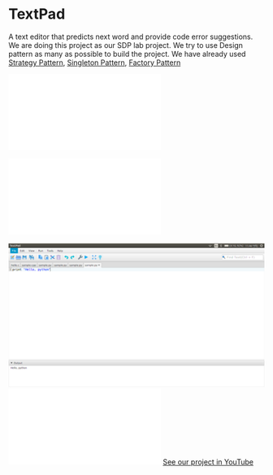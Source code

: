 # TextPad
A text editor that predicts next word and provide code error suggestions.  
We are doing this project as our SDP lab project. We try to use Design pattern as many as possible to build the project. We have already used [Strategy Pattern](https://en.wikipedia.org/wiki/Strategy_pattern), [Singleton Pattern](https://en.wikipedia.org/wiki/Singleton_pattern), [Factory Pattern](https://en.wikipedia.org/wiki/Factory_method_pattern) 

![view Factory Method Pattern UML used here](./TextPadDoc/PatternUML/factoryMethod.pdf)

![view Singleton Pattern UML used here](./TextPadDoc/PatternUML/singletonCLang.pdf)

![Preject demo](./textpad.png "Project Demo")
![Project complet UML diagram](./TextPadDoc/PatternUML/UML.pdf)
[See our project in YouTube](https://www.youtube.com/watch?v=8j7uJQBJ8IQ&t=43s)
